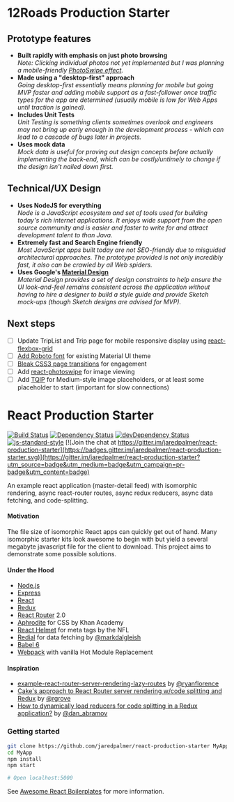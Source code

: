 # 12Roads Production Starter

## Prototype features

- <strong>Built rapidly with emphasis on just photo browsing</strong>
  <br><em>Note: Clicking individual photos not yet implemented but I was planning a mobile-friendly [PhotoSwipe effect](http://photoswipe.com/).</em>
- <strong>Made using a "desktop-first" approach</strong>
  <br><em>Going desktop-first essentially means planning for mobile but going MVP faster and adding mobile support as a fast-follower once traffic types for the app are determined (usually mobile is low for Web Apps until traction is gained).</em>
- <strong>Includes Unit Tests</strong>
  <br><em>Unit Testing is something clients sometimes overlook and engineers may not bring up early enough in the development process - which can lead to a cascade of bugs later in projects.</em>
- <strong>Uses mock data</strong>
  <br><em>Mock data is useful for proving out design concepts before actually implementing the back-end, which can be costly/untimely to change if the design isn't nailed down first.</em>

## Technical/UX Design

- <strong>Uses NodeJS for everything</strong>
  <br><em>Node is a JavaScript ecosystem and set of tools used for building today's rich internet applications. It enjoys wide support from the open source community and is easier and faster to write for and attract development talent to than Java.</em>
- <strong>Extremely fast and Search Engine friendly</strong>
  <br><em>Most JavaScript apps built today are not SEO-friendly due to misguided architectural approaches. The prototype provided is not only incredibly fast, it also can be crawled by all Web spiders.</em>
- <strong>Uses Google's [Material Design](https://material.google.com/)</strong>
  <br><em>Material Design provides a set of design constraints to help ensure the UI look-and-feel remains consistent across the application without having to hire a designer to build a style guide and provide Sketch mock-ups (though Sketch designs are advised for MVP).</em>

## Next steps

- [ ] Update TripList and Trip page for mobile responsive display using [react-flexbox-grid](https://github.com/roylee0704/react-flexbox-grid)
- [ ] [Add Roboto font](https://github.com/callemall/material-ui#roboto-font) for existing Material UI theme
- [ ] [Bleak CSS3 page transitions](https://github.com/Zenithar/hugo-theme-bleak) for engagement
- [ ] Add [react-photoswipe](https://github.com/minhtranite/react-photoswipe/) for image viewing
- [ ] Add [TQIP](https://jmperezperez.com/medium-image-progressive-loading-placeholder/) for Medium-style image placeholders, or at least some placeholder to start (important for slow connections)

# React Production Starter

[![Build Status](https://travis-ci.org/jaredpalmer/react-production-starter.svg?branch=master)](https://travis-ci.org/jaredpalmer/react-production-starter)  [![Dependency Status](https://david-dm.org/jaredpalmer/react-production-starter.svg)](https://david-dm.org/jaredpalmer/react-production-starter)  [![devDependency Status](https://david-dm.org/jaredpalmer/react-production-starter/dev-status.svg)](https://david-dm.org/jaredpalmer/react-production-starter#info=devDependencies)  [![js-standard-style](https://img.shields.io/badge/code%20style-standard-brightgreen.svg)](http://standardjs.com/)  [![Join the chat at https://gitter.im/jaredpalmer/react-production-starter](https://badges.gitter.im/jaredpalmer/react-production-starter.svg)](https://gitter.im/jaredpalmer/react-production-starter?utm_source=badge&utm_medium=badge&utm_campaign=pr-badge&utm_content=badge)

An example react application (master-detail feed) with isomorphic rendering, async react-router routes, async redux reducers, async data fetching, and code-splitting.

#### Motivation
The file size of isomorphic React apps can quickly get out of hand. Many isomorphic starter kits look awesome to begin with but yield a several megabyte javascript file for the client to download. This project aims to demonstrate some possible solutions.

#### Under the Hood
 - [Node.js](https://nodejs.org/en/)
 - [Express](https://github.com/expressjs/express)
 - [React](https://github.com/facebook/react)
 - [Redux](https://github.com/reactjs/redux)
 - [React Router](https://github.com/reactjs/react-router) 2.0
 - [Aphrodite](https://github.com/Khan/aphrodite) for CSS by Khan Academy
 - [React Helmet](https://github.com/nfl/react-helmet) for meta tags by the NFL
 - [Redial](https://github.com/markdalgleish/redial) for data fetching by [@markdalgleish](https://twitter.com/markdalgleish)
 - [Babel 6](https://github.com/babel/babel)
 - [Webpack](https://github.com/webpack/webpack) with vanilla Hot Module Replacement

#### Inspiration
 - [example-react-router-server-rendering-lazy-routes](https://github.com/ryanflorence/example-react-router-server-rendering-lazy-routes) by [@ryanflorence](https://twitter.com/ryanflorence)
 - [Cake's approach to React Router server rendering w/code splitting and Redux](https://gist.github.com/rgrove/3e612aa366541845161c) by [@rgrove](https://twitter.com/yaypie)
 - [How to dynamically load reducers for code splitting in a Redux application?](http://stackoverflow.com/questions/32968016/how-to-dynamically-load-reducers-for-code-splitting-in-a-redux-application) by [@dan_abramov](https://twitter.com/dan_abramov)

### Getting started
```bash
git clone https://github.com/jaredpalmer/react-production-starter MyApp
cd MyApp
npm install
npm start

# Open localhost:5000
```

See [Awesome React Boilerplates](https://habd.as/awesome-react-boilerplates) for more information.
